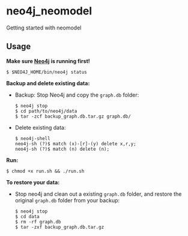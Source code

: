 # neo4j_neomodel
Getting started with neomodel

## Usage

**Make sure [Neo4j](http://neo4j.com/download/other-releases/) is running first!**

```
$ $NEO4J_HOME/bin/neo4j status
```

**Backup and delete existing data:**

* Backup: Stop Neo4j and copy the `graph.db` folder:
  ```
  $ neo4j stop
  $ cd path/to/neo4j/data
  $ tar -zcf backup_graph.db.tar.gz graph.db/
  ```

* Delete existing data:
  ```
  $ neo4j-shell
  neo4j-sh (?)$ match (x)-[r]-(y) delete x,r,y;
  neo4j-sh (?)$ match (n) delete (n);
  ```

**Run:**
```
$ chmod +x run.sh && ./run.sh
```

**To restore your data:** 

* Stop neo4j and clean out a existing `graph.db` folder, and restore the original `graph.db` folder from your backup:
  ```
  $ neo4j stop
  $ cd data
  $ rm -rf graph.db
  $ tar -zxf backup_graph.db.tar.gz
  ```


